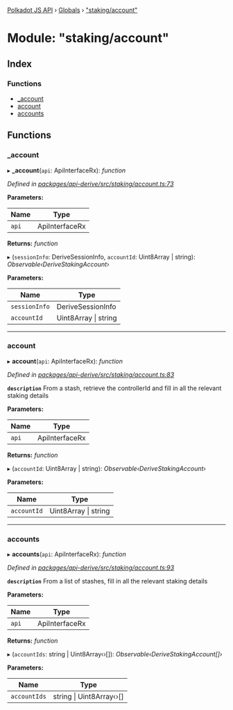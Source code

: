 [Polkadot JS API](../README.md) › [Globals](../globals.md) › ["staking/account"](_staking_account_.md)

# Module: "staking/account"

## Index

### Functions

* [_account](_staking_account_.md#_account)
* [account](_staking_account_.md#account)
* [accounts](_staking_account_.md#accounts)

## Functions

###  _account

▸ **_account**(`api`: ApiInterfaceRx): *function*

*Defined in [packages/api-derive/src/staking/account.ts:73](https://github.com/polkadot-js/api/blob/2eb09374bc/packages/api-derive/src/staking/account.ts#L73)*

**Parameters:**

Name | Type |
------ | ------ |
`api` | ApiInterfaceRx |

**Returns:** *function*

▸ (`sessionInfo`: DeriveSessionInfo, `accountId`: Uint8Array | string): *Observable‹DeriveStakingAccount›*

**Parameters:**

Name | Type |
------ | ------ |
`sessionInfo` | DeriveSessionInfo |
`accountId` | Uint8Array &#124; string |

___

###  account

▸ **account**(`api`: ApiInterfaceRx): *function*

*Defined in [packages/api-derive/src/staking/account.ts:83](https://github.com/polkadot-js/api/blob/2eb09374bc/packages/api-derive/src/staking/account.ts#L83)*

**`description`** From a stash, retrieve the controllerId and fill in all the relevant staking details

**Parameters:**

Name | Type |
------ | ------ |
`api` | ApiInterfaceRx |

**Returns:** *function*

▸ (`accountId`: Uint8Array | string): *Observable‹DeriveStakingAccount›*

**Parameters:**

Name | Type |
------ | ------ |
`accountId` | Uint8Array &#124; string |

___

###  accounts

▸ **accounts**(`api`: ApiInterfaceRx): *function*

*Defined in [packages/api-derive/src/staking/account.ts:93](https://github.com/polkadot-js/api/blob/2eb09374bc/packages/api-derive/src/staking/account.ts#L93)*

**`description`** From a list of stashes, fill in all the relevant staking details

**Parameters:**

Name | Type |
------ | ------ |
`api` | ApiInterfaceRx |

**Returns:** *function*

▸ (`accountIds`: string | Uint8Array‹›[]): *Observable‹DeriveStakingAccount[]›*

**Parameters:**

Name | Type |
------ | ------ |
`accountIds` | string &#124; Uint8Array‹›[] |
